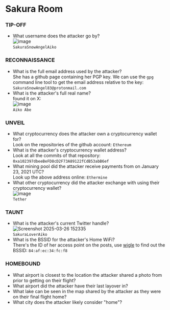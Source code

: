 # Sakura Room

### TIP-OFF
- What username does the attacker go by?<br />
![image](https://github.com/user-attachments/assets/0fed411c-8205-48a8-8db9-7a1ceae0995f)<br />
`SakuraSnowAngelAiko`

### RECONNAISSANCE
- What is the full email address used by the attacker?<br />
She has a github page containing her PGP key. We can use the `gpg` command line tool to get the email address relative to the key: `SakuraSnowAngel83@protonmail.com`
- What is the attacker's full real name?<br />
found it on X:<br />
![image](https://github.com/user-attachments/assets/8d5ac9f2-ebfe-428e-8d6e-ca2696e3f4a3)<br />
`Aiko Abe`

### UNVEIL
- What cryptocurrency does the attacker own a cryptocurrency wallet for?<br />
Look on the repositories of the github account: `Ethereum`
- What is the attacker's cryptocurrency wallet address?<br />
Look at all the commits of that repository: `0xa102397dbeeBeFD8cD2F73A89122fCdB53abB6ef`
- What mining pool did the attacker receive payments from on January 23, 2021 UTC?<br />
Look up the above address online: `Ethermine`
- What other cryptocurrency did the attacker exchange with using their cryptocurrency wallet?<br />
![image](https://github.com/user-attachments/assets/df9970d8-d885-4f07-928c-ceb31715a127)<br />
`Tether`

### TAUNT
- What is the attacker's current Twitter handle? <br />
![Screenshot 2025-03-26 152335](https://github.com/user-attachments/assets/0005b4ea-2482-429c-b37a-d9a747c06420)<br />
`SakuraLoverAiko`
- What is the BSSID for the attacker's Home WiFi? <br />
There's the ID of her access point on the posts, use [wigle](https://wigle.net/) to find out the BSSID:
`84:af:ec:34:fc:f8`

### HOMEBOUND
- What airport is closest to the location the attacker shared a photo from prior to getting on their flight?
- What airport did the attacker have their last layover in?
- What lake can be seen in the map shared by the attacker as they were on their final flight home?
- What city does the attacker likely consider "home"?
